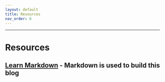 ```yaml
---
layout: default
title: Resources
nav_order: 6
---
```


---
# Resources

[Learn Markdown](https://commonmark.org/help/) - Markdown is used to build this blog
---